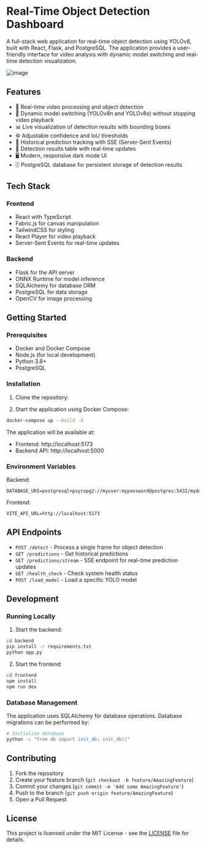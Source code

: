 # Real-Time Object Detection Dashboard

A full-stack web application for real-time object detection using YOLOv8, built with React, Flask, and PostgreSQL. The application provides a user-friendly interface for video analysis with dynamic model switching and real-time detection visualization.

![image](https://github.com/user-attachments/assets/c675b10a-3c09-4a78-81f8-511aaeb39a8c)

## Features

- 🎥 Real-time video processing and object detection
- 🔄 Dynamic model switching (YOLOv8n and YOLOv8s) without stopping video playback
- 📊 Live visualization of detection results with bounding boxes
- ⚙️ Adjustable confidence and IoU thresholds
- 📝 Historical prediction tracking with SSE (Server-Sent Events)
- 🎯 Detection results table with real-time updates
- 🖥️ Modern, responsive dark mode UI
- 🗄️ PostgreSQL database for persistent storage of detection results

## Tech Stack

### Frontend
- React with TypeScript
- Fabric.js for canvas manipulation
- TailwindCSS for styling
- React Player for video playback
- Server-Sent Events for real-time updates

### Backend
- Flask for the API server
- ONNX Runtime for model inference
- SQLAlchemy for database ORM
- PostgreSQL for data storage
- OpenCV for image processing

## Getting Started

### Prerequisites
- Docker and Docker Compose
- Node.js (for local development)
- Python 3.8+
- PostgreSQL

### Installation

1. Clone the repository:

2. Start the application using Docker Compose:
```bash
docker-compose up --build -d
```

The application will be available at:
- Frontend: http://localhost:5173
- Backend API: http://localhost:5000

### Environment Variables

Backend:
```
DATABASE_URI=postgresql+psycopg2://myuser:mypassword@postgres:5432/mydatabase
```

Frontend:
```
VITE_API_URL=http://localhost:5173
```

## API Endpoints

- `POST /detect` - Process a single frame for object detection
- `GET /predictions` - Get historical predictions
- `GET /predictions/stream` - SSE endpoint for real-time prediction updates
- `GET /health_check` - Check system health status
- `POST /load_model` - Load a specific YOLO model

## Development

### Running Locally

1. Start the backend:
```bash
cd backend
pip install -r requirements.txt
python app.py
```

2. Start the frontend:
```bash
cd frontend
npm install
npm run dev
```

### Database Management

The application uses SQLAlchemy for database operations. Database migrations can be performed by:

```bash
# Initialize database
python -c "from db import init_db; init_db()"
```

## Contributing

1. Fork the repository
2. Create your feature branch (`git checkout -b feature/AmazingFeature`)
3. Commit your changes (`git commit -m 'Add some AmazingFeature'`)
4. Push to the branch (`git push origin feature/AmazingFeature`)
5. Open a Pull Request

## License

This project is licensed under the MIT License - see the [LICENSE](LICENSE) file for details.
